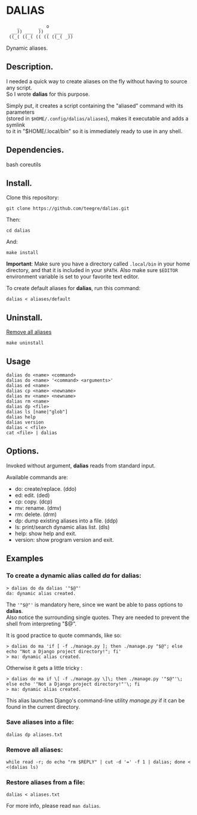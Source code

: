 # DALIAS

```
    _       _  o         
  __)) ___  )) _  ___  __
 ((_( ((_( (( (( ((_( _))
```
Dynamic aliases.

## Description.

I needed a quick way to create aliases on the fly without having to source any script.  
So I wrote **dalias** for this purpose.

Simply put, it creates a script containing the "aliased" command with its parameters  
(stored in `$HOME/.config/dalias/aliases`), makes it executable and adds a symlink  
to it in "$HOME/.local/bin" so it is immediately ready to use in any shell.

## Dependencies.

bash coreutils

## Install.

Clone this repository:

`git clone https://github.com/teegre/dalias.git`

Then:

`cd dalias`

And:

`make install`

**Important**: Make sure you have a directory called `.local/bin` in your home  
directory, and that it is included in your `$PATH`. Also make sure `$EDITOR`  
environment variable is set to your favorite text editor.

To create default aliases for **dalias**, run this command:

`dalias < aliases/default`

## Uninstall.

[Remove all aliases](#remove)

`make uninstall`

## Usage

```
dalias do <name> <command>
dalias do <name> '<command> <arguments>'
dalias ed <name>
dalias cp <name> <newname>
dalias mv <name> <newname>
dalias rm <name>
dalias dp <file>
dalias ls [name|"glob"]
dalias help
dalias version
dalias < <file>
cat <file> | dalias
```

## Options.

Invoked without argument, **dalias** reads from standard input.

Available commands are:

*  do: create/replace. (ddo)
*  ed: edit. (ded)
*  cp: copy. (dcp)
*  mv: rename. (dmv)
*  rm: delete. (drm)
*  dp: dump existing aliases into a file. (ddp)
*  ls: print/search dynamic alias list. (dls)
*  help: show help and exit.
*  version: show program version and exit.

## Examples

### To create a dynamic alias called *da* for **dalias**:

```
> dalias do da dalias '"$@"'
da: dynamic alias created.
```

The `'"$@"'` is mandatory here, since we want be able to pass options to **dalias**.  
Also notice the surrounding single quotes. They are needed to prevent the shell from interpreting "$@".

It is good practice to quote commands, like so:

```
> dalias do ma 'if [ -f ./manage.py ]; then ./manage.py "$@"; else echo "Not a Django project directory!"; fi'
> ma: dynamic alias created.
```

Otherwise it gets a little tricky :
```
> dalias do ma if \[ -f ./manage.py \]\; then ./manage.py '"$@"'\; else echo '"Not a Django project directory!"'\; fi
> ma: dynamic alias created.

```

This alias launches Django's command-line utility *manage.py* if it can be found in the current directory.


### Save aliases into a file:

`dalias dp aliases.txt`


### Remove all aliases: <a name="remove"></a>

```
while read -r; do echo "rm $REPLY" | cut -d '=' -f 1 | dalias; done < <(dalias ls)
```


### Restore aliases from a file:
`dalias < aliases.txt`

For more info, please read `man dalias`.
